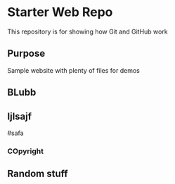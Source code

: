 # Starter Web Repo

This repository is for showing how Git and GitHub work

## Purpose

Sample website with plenty of files for demos
## BLubb

## ljlsajf

#safa

### COpyright

## Random stuff

